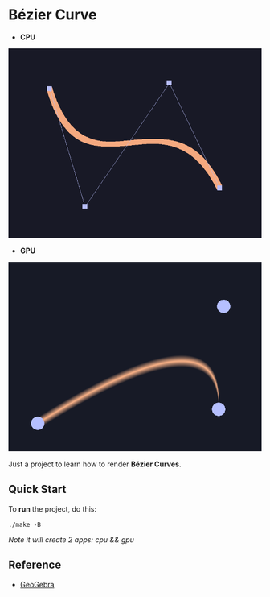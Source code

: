 # Bézier Curve

- **CPU**

![thumb-sdl](./thumbnail-cpu.png)

- **GPU**

![thumb-gl](./thumbnail-gpu.png)

Just a project to learn how to render **Bézier Curves**. 

## Quick Start

To **run** the project, do this:

```fish
./make -B
```

*Note it will create 2 apps: cpu && gpu*

## Reference

- [GeoGebra](https://www.geogebra.org/m/WPHQ9rUt)
